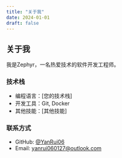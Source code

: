 ```yaml
---
title: "关于我"
date: 2024-01-01
draft: false
---
```


## 关于我

我是Zephyr，一名热爱技术的软件开发工程师。

### 技术栈

- 编程语言：[您的技术栈]
- 开发工具：Git, Docker
- 其他技能：[其他技能]

### 联系方式

- GitHub: [@YanRui06](https://github.com/YanRui06)
- Email: yanrui060127@outlook.com